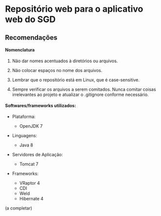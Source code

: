 Repositório web para o aplicativo web do SGD
============================================

Recomendações
---------------------

#### **Nomenclatura**

1. Não dar nomes acentuados à diretórios ou arquivos.

2. Não colocar espaços no nome dos arquivos. 

3. Lembrar que o repositório está em Linux, que é case-sensitive.

4. Sempre verificar os arquivos a serem comitados. Nunca comitar coisas irrelevantes ao projeto e atualizar o .gitignore conforme necessário.

#### **Softwares/frameworks utilizados:**

* Plataforma:
  * OpenJDK 7

* Linguagens:
  * Java 8

* Servidores de Aplicação:
  * Tomcat 7

* Frameworks:
  * VRaptor 4
  * CDI
  * Weld
  * Hibernate 4

(a completar)

